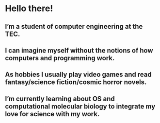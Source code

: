 # Hello there!    

## I’m a student of computer engineering at the TEC. 
## I can imagine myself without the notions of how computers and programming work. 
## As hobbies I usually play video games and read fantasy/science fiction/cosmic horror novels.
## I’m currently learning about OS and computational molecular biology to integrate my love for science with my work.


<!--
**Jado2312/Jado2312** is a ✨ _special_ ✨ repository because its `README.md` (this file) appears on your GitHub profile.

Here are some ideas to get you started:

- 🔭 I’m currently working on ...
- 🌱 I’m currently learning ...
- 👯 I’m looking to collaborate on ...
- 🤔 I’m looking for help with ...
- 💬 Ask me about ...
- 📫 How to reach me: ...
- 😄 Pronouns: ...
- ⚡ Fun fact: ...
-->
